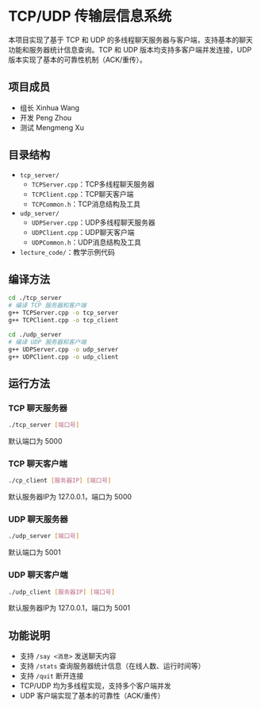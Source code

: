 # TCP/UDP 传输层信息系统

本项目实现了基于 TCP 和 UDP 的多线程聊天服务器与客户端，支持基本的聊天功能和服务器统计信息查询。TCP 和 UDP 版本均支持多客户端并发连接，UDP 版本实现了基本的可靠性机制（ACK/重传）。

## 项目成员
- 组长 Xinhua Wang
- 开发 Peng Zhou
- 测试 Mengmeng Xu

## 目录结构

- `tcp_server/`  
  - `TCPServer.cpp`：TCP多线程聊天服务器  
  - `TCPClient.cpp`：TCP聊天客户端  
  - `TCPCommon.h`：TCP消息结构及工具  
- `udp_server/`  
  - `UDPServer.cpp`：UDP多线程聊天服务器  
  - `UDPClient.cpp`：UDP聊天客户端  
  - `UDPCommon.h`：UDP消息结构及工具  
- `lecture_code/`：教学示例代码  

## 编译方法

```sh
cd ./tcp_server
# 编译 TCP 服务器和客户端
g++ TCPServer.cpp -o tcp_server
g++ TCPClient.cpp -o tcp_client

cd ./udp_server
# 编译 UDP 服务器和客户端
g++ UDPServer.cpp -o udp_server
g++ UDPClient.cpp -o udp_client
```
## 运行方法

### TCP 聊天服务器

```sh
./tcp_server [端口号]
```
默认端口为 5000

### TCP 聊天客户端

```sh
./cp_client [服务器IP] [端口号]
```
默认服务器IP为 127.0.0.1，端口为 5000

### UDP 聊天服务器

```sh
./udp_server [端口号]
```
默认端口为 5001

### UDP 聊天客户端

```sh
./udp_client [服务器IP] [端口号]
```
默认服务器IP为 127.0.0.1，端口为 5001

## 功能说明

- 支持 `/say <消息>` 发送聊天内容
- 支持 `/stats` 查询服务器统计信息（在线人数、运行时间等）
- 支持 `/quit` 断开连接
- TCP/UDP 均为多线程实现，支持多个客户端并发
- UDP 客户端实现了基本的可靠性（ACK/重传）

